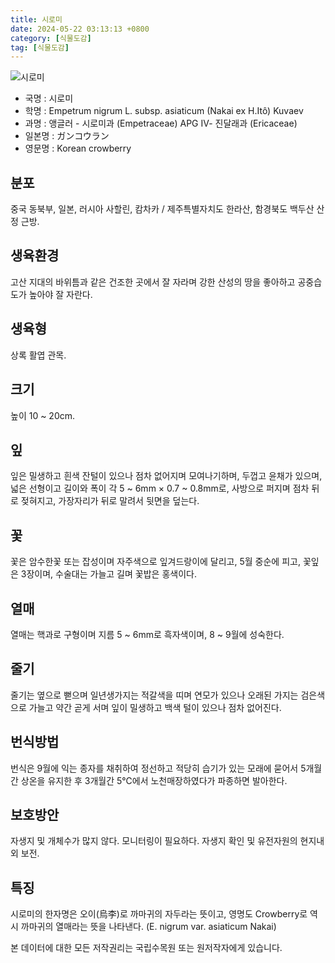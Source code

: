 ```yaml
---
title: 시로미
date: 2024-05-22 03:13:13 +0800
category: [식물도감]
tag: [식물도감]
---
```




![시로미](/fileUpload/plants/basic/Empetraceae/Empetrum/17462/1_th2.JPG)
- 국명 : 시로미
- 학명 : Empetrum nigrum L. subsp. asiaticum (Nakai ex H.Itô) Kuvaev
- 과명 : 앵글러 - 시로미과 (Empetraceae) APG Ⅳ- 진달래과 (Ericaceae)
- 일본명 : ガンコウラン
- 영문명 : Korean crowberry


## 분포
중국 동북부, 일본, 러시아 사할린, 캄차카 / 제주특별자치도 한라산, 함경북도 백두산 산정 근방.
## 생육환경
고산 지대의 바위틈과 같은 건조한 곳에서 잘 자라며 강한 산성의 땅을 좋아하고 공중습도가 높아야 잘 자란다.
## 생육형
상록 활엽 관목. 
## 크기
높이 10 ~ 20cm.
## 잎
잎은 밀생하고 흰색 잔털이 있으나 점차 없어지며 모여나기하며, 두껍고 윤채가 있으며, 넓은 선형이고 길이와 폭이 각  5 ~ 6mm × 0.7 ~ 0.8mm로, 사방으로 퍼지며 점차 뒤로 젖혀지고, 가장자리가 뒤로 말려서 뒷면을 덮는다.
## 꽃
꽃은 암수한꽃 또는 잡성이며 자주색으로 잎겨드랑이에 달리고, 5월 중순에 피고, 꽃잎은 3장이며, 수술대는 가늘고 길며 꽃밥은 홍색이다.
## 열매
열매는 핵과로 구형이며 지름 5 ~ 6mm로 흑자색이며, 8 ~ 9월에 성숙한다.
## 줄기
줄기는 옆으로 뻗으며 일년생가지는 적갈색을 띠며 연모가 있으나 오래된 가지는 검은색으로 가늘고 약간 곧게 서며 잎이 밀생하고 백색 털이 있으나 점차 없어진다.
## 번식방법
번식은 9월에 익는 종자를 채취하여 정선하고 적당히 습기가 있는 모래에 묻어서 5개월간 상온을 유지한 후 3개월간 5℃에서 노천매장하였다가 파종하면 발아한다.
## 보호방안
자생지 및 개체수가 많지 않다. 모니터링이 필요하다. 자생지 확인 및 유전자원의 현지내외 보전.
## 특징
시로미의 한자명은 오이(烏李)로 까마귀의 자두라는 뜻이고, 영명도 Crowberry로 역시 까마귀의 열매라는 뜻을 나타낸다.(E. nigrum var. asiaticum Nakai)






본 데이터에 대한 모든 저작권리는 국립수목원 또는 원저작자에게 있습니다.
